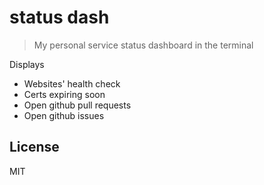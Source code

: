 # status dash

> My personal service status dashboard in the terminal

Displays

- Websites' health check
- Certs expiring soon
- Open github pull requests
- Open github issues

## License

MIT
